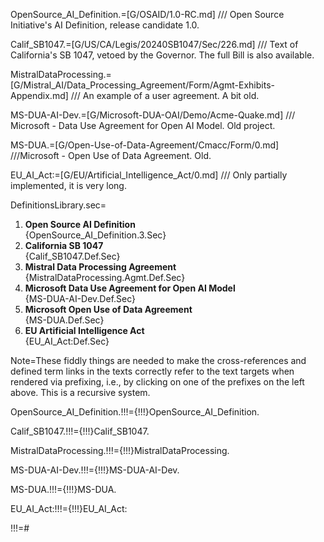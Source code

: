 OpenSource_AI_Definition.=[G/OSAID/1.0-RC.md] /// Open Source Initiative's  AI Definition, release candidate 1.0.

Calif_SB1047.=[G/US/CA/Legis/20240SB1047/Sec/226.md] /// Text of California's SB 1047, vetoed by the Governor.  The full Bill is also available.

MistralDataProcessing.=[G/Mistral_AI/Data_Processing_Agreement/Form/Agmt-Exhibits-Appendix.md] /// An example of a user agreement.  A bit old.

MS-DUA-AI-Dev.=[G/Microsoft-DUA-OAI/Demo/Acme-Quake.md] /// Microsoft - Data Use Agreement for Open AI Model. Old project.

MS-DUA.=[G/Open-Use-of-Data-Agreement/Cmacc/Form/0.md] ///Microsoft - Open Use of Data Agreement.  Old.

EU_AI_Act:=[G/EU/Artificial_Intelligence_Act/0.md] /// Only partially implemented, it is very long.

DefinitionsLibrary.sec=<ol><li><b>Open Source AI Definition</b><br>{OpenSource_AI_Definition.3.Sec}</li><li><b>California SB 1047</b><br>{Calif_SB1047.Def.Sec}</li><li><b>Mistral Data Processing Agreement</b><br>{MistralDataProcessing.Agmt.Def.Sec}</li><li><b>Microsoft Data Use Agreement for Open AI Model</b><br>{MS-DUA-AI-Dev.Def.Sec}</li><li><b>Microsoft Open Use of Data Agreement</b><br>{MS-DUA.Def.Sec}</li><li><b>EU Artificial Intelligence Act</b><br>{EU_AI_Act:Def.Sec}</li></ol>

Note=These fiddly things are needed to make the cross-references and defined term links in the texts correctly refer to the text targets when rendered via prefixing, i.e., by clicking on one of the prefixes on the left above.  This is a recursive system.    

OpenSource_AI_Definition.!!!={!!!}OpenSource_AI_Definition.

Calif_SB1047.!!!={!!!}Calif_SB1047.

MistralDataProcessing.!!!={!!!}MistralDataProcessing.

MS-DUA-AI-Dev.!!!={!!!}MS-DUA-AI-Dev.

MS-DUA.!!!={!!!}MS-DUA.

EU_AI_Act:!!!={!!!}EU_AI_Act:


!!!=#
